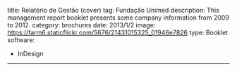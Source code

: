 title: Relatório de Gestão (cover)
tag: Fundação Unimed
description: This management report booklet presents some company information from 2009 to 2012.
category: brochures
date: 2013/1/2
image: https://farm6.staticflickr.com/5676/21431015325_01946e7826
type: Booklet
software:
- InDesign
---
